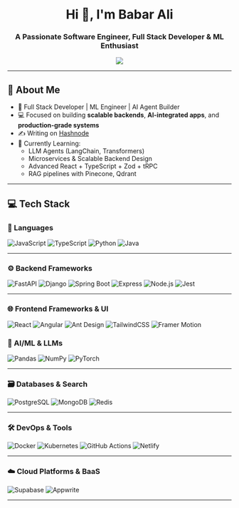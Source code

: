<h1 align="center">Hi 👋, I'm Babar Ali</h1>
<h3 align="center">A Passionate Software Engineer, Full Stack Developer & ML Enthusiast</h3>


<p align="center">
  <a href="https://www.linkedin.com/in/14babarali/" target="_blank">
    <img src="https://img.shields.io/badge/LinkedIn-14babarali-blue?style=for-the-badge&logo=linkedin" />
  </a>
</p>

---


## 🚀 About Me

- 🧠 Full Stack Developer | ML Engineer | AI Agent Builder
- 💻 Focused on building **scalable backends**, **AI-integrated apps**, and **production-grade systems**
- ✍️ Writing on [Hashnode](https://babarali12.hashnode.dev)
- 🔭 Currently Learning:
  - LLM Agents (LangChain, Transformers)
  - Microservices & Scalable Backend Design
  - Advanced React + TypeScript + Zod + tRPC
  - RAG pipelines with Pinecone, Qdrant
---
## 💻 Tech Stack
### 🔧 Languages
![JavaScript](https://img.shields.io/badge/JavaScript-F7DF1E?style=for-the-badge&logo=javascript)
![TypeScript](https://img.shields.io/badge/TypeScript-3178C6?style=for-the-badge&logo=typescript)
![Python](https://img.shields.io/badge/Python-3776AB?style=for-the-badge&logo=python)
![Java](https://img.shields.io/badge/Java-ED8B00?style=for-the-badge&logo=java)

---
### ⚙️ Backend Frameworks
![FastAPI](https://img.shields.io/badge/FastAPI-009688?style=for-the-badge&logo=fastapi)
![Django](https://img.shields.io/badge/Django-092E20?style=for-the-badge&logo=django)
![Spring Boot](https://img.shields.io/badge/SpringBoot-6DB33F?style=for-the-badge&logo=springboot)
![Express](https://img.shields.io/badge/Express-000000?style=for-the-badge&logo=express)
![Node.js](https://img.shields.io/badge/Node.js-339933?style=for-the-badge&logo=node.js)
![Jest](https://img.shields.io/badge/Jest-99425B?style=for-the-badge&logo=jest)

---
### 🌐 Frontend Frameworks & UI
<!-- Core frameworks -->
![React](https://img.shields.io/badge/React-20232A?style=for-the-badge&logo=react&logoColor=61DAFB)
![Angular](https://img.shields.io/badge/Angular-DD0031?style=for-the-badge&logo=angular&logoColor=white)
![Ant Design](https://img.shields.io/badge/Ant%20Design-0170FE?style=for-the-badge&logo=antdesign)
![TailwindCSS](https://img.shields.io/badge/TailwindCSS-06B6D4?style=for-the-badge&logo=tailwindcss)
![Framer Motion](https://img.shields.io/badge/Framer_Motion-0055FF?style=for-the-badge&logo=framer&logoColor=white)

### 🧠 AI/ML & LLMs
![Pandas](https://img.shields.io/badge/Pandas-150458?style=for-the-badge&logo=pandas)
![NumPy](https://img.shields.io/badge/Numpy-013243?style=for-the-badge&logo=numpy)
![PyTorch](https://img.shields.io/badge/PyTorch-EE4C2C?style=for-the-badge&logo=pytorch)

---

### 🗃️ Databases & Search
![PostgreSQL](https://img.shields.io/badge/PostgreSQL-336791?style=for-the-badge&logo=postgresql)
![MongoDB](https://img.shields.io/badge/MongoDB-47A248?style=for-the-badge&logo=mongodb)
![Redis](https://img.shields.io/badge/Redis-DC382D?style=for-the-badge&logo=redis)

---
### 🛠️ DevOps & Tools
![Docker](https://img.shields.io/badge/Docker-2496ED?style=for-the-badge&logo=docker)
![Kubernetes](https://img.shields.io/badge/Kubernetes-326CE5?style=for-the-badge&logo=kubernetes)
![GitHub Actions](https://img.shields.io/badge/GitHub_Actions-2088FF?style=for-the-badge&logo=github-actions)
![Netlify](https://img.shields.io/badge/Netlify-00C7B7?style=for-the-badge&logo=netlify)

---
### ☁️ Cloud Platforms & BaaS
![Supabase](https://img.shields.io/badge/Supabase-3ECF8E?style=for-the-badge&logo=supabase&logoColor=white)
![Appwrite](https://img.shields.io/badge/Appwrite-F02E65?style=for-the-badge&logo=appwrite&logoColor=white)

---




<!-- Customized and Crafted by Babar Ali 🤘 -->
